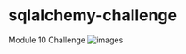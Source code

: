 # sqlalchemy-challenge
Module 10 Challenge
![images](https://github.com/KrissinaW/sqlalchemy-challenge/assets/162597320/c5848f45-dd63-48cb-b979-13c5c23b2152)
